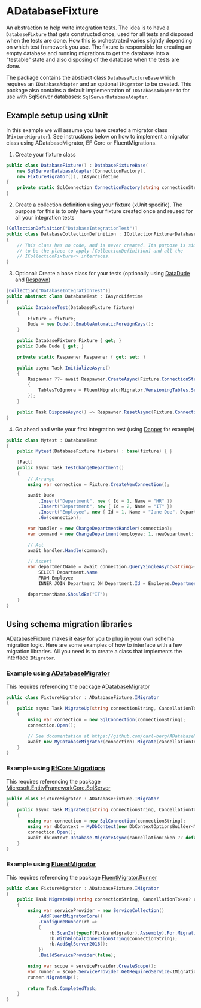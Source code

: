﻿# ADatabaseFixture
An abstraction to help write integration tests. The idea is to have a `DatabaseFixture` that gets constructed once, used for all tests and disposed when the tests are done. How this is orchestrated varies slightly depending on which test framework you use. The fixture is responsible for creating an empty database and running migrations to get the database into a "testable" state and also disposing of the database when the tests are done.

The package contains the abstract class `DatabaseFixtureBase` which requires an `IDatabaseAdapter` and an optional `IMigrator` to be created.
This package also contains a default implementation of `IDatabaseAdapter` to for use with SqlServer databases: `SqlServerDatabaseAdapter`.


## Example setup using xUnit
In this example we will assume you have created a migrator class (`FixtureMigrator`). See instructions below on how to implement a migrator class using ADatabaseMigrator, EF Core or FluentMigrations.

1. Create your fixture class
```c#
public class DatabaseFixture() : DatabaseFixtureBase(
    new SqlServerDatabaseAdapter(ConnectionFactory), 
    new FixtureMigrator()), IAsyncLifetime
{
    private static SqlConnection ConnectionFactory(string connectionString) => new(connectionString);
}
```

2. Create a collection definition using your fixture (xUnit specific). The purpose for this is to only have your fixture created once and reused for all your integration tests

```c#
[CollectionDefinition("DatabaseIntegrationTest")]
public class DatabaseCollectionDefinition : ICollectionFixture<DatabaseFixture>
{
    // This class has no code, and is never created. Its purpose is simply
    // to be the place to apply [CollectionDefinition] and all the
    // ICollectionFixture<> interfaces.
}
```

3. Optional: Create a base class for your tests (optionally using [DataDude](https://github.com/carl-berg/data-dude) and [Respawn](https://github.com/jbogard/Respawn))
```c#
[Collection("DatabaseIntegrationTest")]
public abstract class DatabaseTest : IAsyncLifetime
{
    public DatabaseTest(DatabaseFixture fixture)
    {
        Fixture = fixture;
        Dude = new Dude().EnableAutomaticForeignKeys();
    }

    public DatabaseFixture Fixture { get; }
    public Dude Dude { get; }

    private static Respawner Respawner { get; set; }

    public async Task InitializeAsync()
    {
        Respawner ??= await Respawner.CreateAsync(Fixture.ConnectionString, new RespawnerOptions
        {
            TablesToIgnore = FluentMigratorMigrator.VersioningTables.Select(t => new Respawn.Graph.Table(t)).ToArray(),
        });
    }

    public Task DisposeAsync() => Respawner.ResetAsync(Fixture.ConnectionString);
}
```

4. Go ahead and write your first integration test (using [Dapper](https://github.com/DapperLib/Dapper) for example)
```c#
public class Mytest : DatabaseTest
{
    public Mytest(DatabaseFixture fixture) : base(fixture) { }

    [Fact]
    public async Task TestChangeDepartment()
    {
        // Arrange
        using var connection = Fixture.CreateNewConnection();

        await Dude
            .Insert("Department", new { Id = 1, Name = "HR" })
            .Insert("Department", new { Id = 2, Name = "IT" })
            .Insert("Employee", new { Id = 1, Name = "Jane Doe", DepartmentId = 1 })
            .Go(connection);

        var handler = new ChangeDepartmentHandler(connection);
        var command = new ChangeDepartment(employee: 1, newDepartment: 2);

        // Act
        await handler.Handle(command);

        // Assert
        var departmentName = await connection.QuerySingleAsync<string>(@"
            SELECT Department.Name
            FROM Employee
            INNER JOIN Department ON Department.Id = Employee.DepartmentId");

        departmentName.ShouldBe("IT");
    }
}
```

## Using schema migration libraries
ADatabaseFixture makes it easy for you to plug in your own schema migration logic. Here are some examples of how to interface with a few migration libraries. All you need is to create a class that implements the interface `IMigrator`.

### Example using [ADatabaseMigrator](https://github.com/carl-berg/ADatabaseMigrator)
This requires referencing the package [ADatabaseMigrator](https://www.nuget.org/packages/ADatabaseMigrator)
```c#
public class FixtureMigrator : ADatabaseFixture.IMigrator
{
    public async Task MigrateUp(string connectionString, CancellationToken? cancellationToken)
    {
        using var connection = new SqlConnection(connectionString);
        connection.Open();

        // See documentation at https://github.com/carl-berg/ADatabaseMigrator for how to create a ADatabaseMigrator migrator class
        await new MyDatabaseMigrator(connection).Migrate(cancellationToken);
    }
}
```

### Example using [EfCore Migrations](https://learn.microsoft.com/en-us/ef/core/managing-schemas/migrations)
This requires referencing the package [Microsoft.EntityFrameworkCore.SqlServer](https://www.nuget.org/packages/Microsoft.EntityFrameworkCore.SqlServer)
```c#
public class FixtureMigrator : ADatabaseFixture.IMigrator
{
    public async Task MigrateUp(string connectionString, CancellationToken? cancellationToken)
    {
        using var connection = new SqlConnection(connectionString);
        using var dbContext = MyDbContext(new DbContextOptionsBuilder<MyDbContext>().UseSqlServer(connection).Options);
        connection.Open();
        await dbContext.Database.MigrateAsync(cancellationToken ?? default);
    }
}
```

### Example using [FluentMigrator](https://fluentmigrator.github.io)
This requires referencing the package [FluentMigrator.Runner](https://www.nuget.org/packages/FluentMigrator.Runner)
```c#
public class FixtureMigrator : ADatabaseFixture.IMigrator
{
    public Task MigrateUp(string connectionString, CancellationToken? cancellationToken)
    {
        using var serviceProvider = new ServiceCollection()
            .AddFluentMigratorCore()
            .ConfigureRunner(rb =>
            {
                rb.ScanIn(typeof(FixtureMigrator).Assembly).For.Migrations();
                rb.WithGlobalConnectionString(connectionString);
                rb.AddSqlServer2016();
            })
            .BuildServiceProvider(false);

        using var scope = serviceProvider.CreateScope();
        var runner = scope.ServiceProvider.GetRequiredService<IMigrationRunner>();
        runner.MigrateUp();
        
        return Task.CompletedTask;
    }
}
```